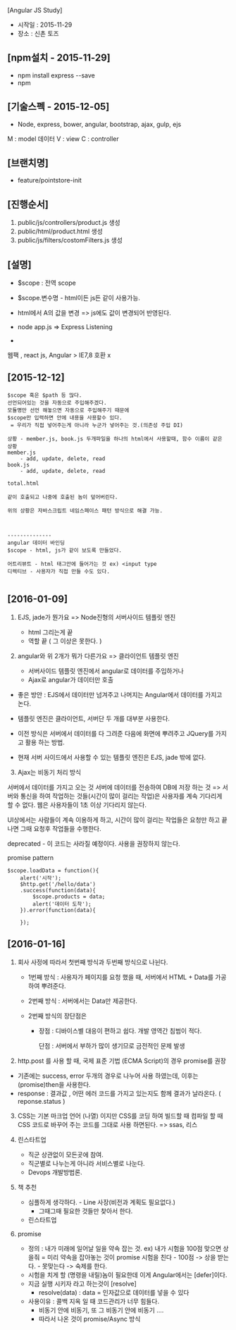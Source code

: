 [Angular JS Study]
- 시작일 : 2015-11-29
- 장소 : 신촌 토즈


[npm설치 - 2015-11-29]
--------------
- npm install express --save
- npm

[기술스펙 - 2015-12-05]		
--------------
* Node, express, bower, angular, bootstrap, ajax, gulp, ejs

M : model 데이터
V : view
C : controller

[브랜치명]
--------------
* feature/pointstore-init

[진행순서]
--------------
1. public/js/controllers/product.js 생성
2. public/html/product.html 생성
3. public/js/filters/costomFilters.js 생성


[설명]
-------------

- $scope : 전역 scope
- $scope.변수명 - html이든 js든 같이 사용가능.
- html에서 A의 값을 변경 => js에도 값이 변경되어 반영된다.

- node app.js => Express Listening
-


웹팩 , 
react js, Angular > IE7,8 호환 x


[2015-12-12]
--------------------
```
$scope 혹은 $path 등 많다.
선언되어있는 것을 자동으로 주입해주겠다.
모듈명만 선언 해놓으면 자동으로 주입해주기 때문에 
$scope만 입력하면 안에 내용을 사용할수 있다.
 = 우리가 직접 넣어주는게 아니라 누군가 넣어주는 것.(의존성 주입 DI)

상황 - member.js, book.js 두개파일을 하나의 html에서 사용할때, 함수 이름이 같은 상황
member.js
    - add, update, delete, read
book.js
	- add, update, delete, read

total.html

같이 호출되고 나중에 호출된 놈이 덮어버린다.

위의 상황은 자바스크립트 네임스페이스 패턴 방식으로 해결 가능.



--------------
angular 데이터 바인딩
$scope - html, js가 같이 보도록 만들었다.

어트리뷰트 - html 태그안에 들어가는 것 ex) <input type
디렉티브 - 사용자가 직접 만들 수도 있다.


```


[2016-01-09]
--------------------
1. EJS, jade가 뭔가요 => Node진형의 서버사이드 템플릿 엔진
    - html 그리는게 끝 
    - 역할 끝 ( 그 이상은 못한다. )

2. angular와 위 2개가 뭐가 다른가요 => 클라이언트 템플릿 엔진
    - 서버사이드 템플릿 엔진에서 angular로 데이터를 주입하거나
    - Ajax로 angular가 데이터만 호출


- 좋은 방안 : EJS에서 데이터만 넘겨주고 나머지는 Angular에서 데이터를 가지고 논다.
- 템플릿 엔진은 클라이언트, 서버단 두 개를 대부분 사용한다.

- 이전 방식은 서버에서 데이터를 다 그려준 다음에 화면에 뿌려주고 JQuery를 가지고 활용 하는 방법.
- 현재 서버 사이드에서 사용할 수 있는 템플릿 엔진은 EJS, jade 밖에 없다. 



3. Ajax는 비동기 처리 방식


서버에서 데이터를 가지고 오는 것
서버에 데이터를 전송하여 DB에 저장 하는 것 
=> 서버와 통신을 하여 작업하는 것들(시간이 많이 걸리는 작업)은 사용자를 계속 기다리게 할 수 없다.
웹은 사용자들이 1초 이상 기다리지 않는다.

UI상에서는 사람들이 계속 이용하게 하고, 
시간이 많이 걸리는 작업들은 요청만 하고 끝나면 그때 요청후 작업들을 수행한다.

deprecated - 이 코드는 사라질 예정이다. 사용을 권장하지 않는다.

promise pattern
```
$scope.loadData = function(){
	alert('시작');
	$http.get('/hello/data')
	.success(function(data){
		$scope.products = data;
		alert('데이터 도착');
	}).error(function(data){
		
	});

```

[2016-01-16]
--------------------
1. 회사 사정에 따라서 첫번째 방식과 두번째 방식으로 나뉜다.
    - 1번째 방식 : 사용자가 페이지를 요청 했을 때, 서버에서 HTML + Data를 가공하여 뿌려준다.
    - 2번째 방식 : 서버에서는 Data만 제공한다.

    - 2번째 방식의 장단점은 
        - 장점 : 디바이스별 대응이 편하고 쉽다.
                 개발 영역간 침범이 적다.

          단점 : 서버에서 부하가 많이 생기므로 금전적인 문제 발생



2. http.post 를 사용 할 때, 
국제 표준 기법 (ECMA Script)의 경우 promise를 권장 
- 기존에는 success, error 두개의 경우로 나누어 사용 하였는데, 이후는 (promise)then을 사용한다.
- response : 결과값 , 어떤 에러 코드를 가지고 있는지도 함께 결과가 날라온다. ( reponse.status )


3. CSS는 기본 마크업 언어 (나열) 이지만 
   CSS를 코딩 하여 빌드할 때 컴파일 할 때 CSS 코드로 바꾸어 주는 코드를 그대로 사용 하면된다.
   => ssas, 리스 


4. 린스타트업 
    - 직군 상관없이 모든곳에 참여.
    - 직군별로 나누는게 아니라 서비스별로 나눈다.
    - Devops 개발방법론.

5. 책 추천 
    - 심플하게 생각하다. - Line 사장(비전과 계획도 필요없다.)
         - 그때그때 필요한 것들만 찾아서 한다.
    - 린스타트업


6. promise
    - 정의 : 내가 미래에 일어날 일을 약속 잡는 것.
     ex) 내가 시험을 100점 맞으면 상을줘 = 미리 약속을 잡아놓는 것이 promise
         시험을 친다 - 100점    -> 상을 받는다.
                    - 못맞는다  -> 숙제를 한다.
    - 시험을 치게 할 (명령을 내릴)놈이 필요한데 이게 Angular에서는 [defer]이다.
    - 지금 실행 시키자 라고 하는것이 [resolve]
        - resolve(data) : data = 인자값으로 데이터를 넣을 수 있다
    - 사용이유 : 콜백 지옥 일 때 코드관리가 너무 힘들다.
        - 비동기 안에 비동기, 또 그 비동기 안에 비동기 ....
        - 따라서 나온 것이 promise/Async 방식